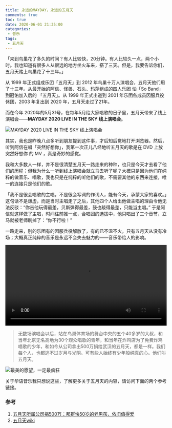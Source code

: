```yaml
---
title: 永远的MAYDAY，永远的五月天
comments: true
toc: true
date: 2020-06-01 21:35:00
categories:
 - 音乐
tags:
 - 五月天
---
```






「来到鸟巢花了多久的时间？有人比较快，20分钟。有人比较久一点，两个小时。我也知道有很多人从很远的地方坐火车来，搭了三天。但是，我要告诉你们，五月天踏上鸟巢花了十三年。」


<!-- more -->

从 1999 年正式组成乐团「五月天」到 2012 年鸟巢十万人演唱会，五月天他们用了十三年。从最开始的阿信、怪兽、石头、玛莎组成的四人乐团 怕「So Band」到冠佑加入后的 「五月天」。从 1999 年正式出道到 2001 年乐团各成员因服兵役休团，2003 年复出到 2020 年，五月天走过了21年。

而在今年 2020年的5月31号，在每年5月给大家唱歌的日子里，五月天带来了线上演唱会——**MAYDAY 2020 LIVE IN THE SKY 线上演唱会**。

![MAYDAY 2020 LIVE IN THE SKY 线上演唱会](https://i.loli.net/2020/06/01/74qPhZ1jdeQBTI6.jpg)

其实，我也是昨晚八点多听到朋友提到这件事，才后知后觉地打开浏览器。然后，听到阿信在唱「突然好想你」，我第一次正儿八经地听五月天的歌是在 DVD 上放 突然好想你 的 MV ，真是奇妙的感觉。 

我和大多数人一样，并不是很清楚五月天一路走来的种种，也只是今天才去看了他们的历程；但我为什么一听到线上演唱会就立马去听了呢？大概只是因为他们在纯粹的做音乐、唱歌，我也只是在纯粹的听他们的歌，不需要其他的东西来连接，唯一的连接只是他们的歌。

「我不是很会唱歌的主唱，不是很会写词的作词人，能有今天，承蒙大家的喜欢。」这句话不是谦虚，而是当时主唱走了之后，其他四个人给出他做主唱的理由令他无法反驳：“你吉他玩得最差，贝斯弹得最差，鼓也敲得最差，只能当主唱。” 于是阿信就这样做了主唱，时间往前推一点，合唱团的选拔中，他只唱出了三个音节，立马就被老师刷掉了：“你不行啦！” 

一路走来，别的乐团有的因服兵役解散了，有的已不温不火，只有五月天从没有冷场；大概真正纯粹的音乐是永远不会失去魅力的——音乐带给人的影响。


<video id="spkj" controls="" autoplay="" name="media" style="width:100%;"><source src="https://apd-ef265f33b9e5f1ae2a2b2f0a56e7b981.v.smtcdns.com/mv.music.tc.qq.com/AdWCVAoOd3f4mnyJVq0YGyr3tdmq-jRS5S7AdI1wZMNc/53B947B16E1C9B83883B93AAE9007EAF39075EE7925A76BCFCFF92214A5519582A0CBCBAB0C77479EBF9BBD19FF82E82ZZqqmusic_default/1049_M012430000429xzS0NjG8T1001732093.f9844.mp4?fname=1049_M012430000429xzS0NjG8T1001732093.f9844.mp4" type="video/mp4"></video>



> 无数场演唱会以后，站在鸟巢体育场的舞台中央的五个40多岁的大叔，和当年北京无名高地为30个观众唱歌的青年，和当年在炸鸡店为了免费炸鸡唱歌的少年，和如今从公司拿出500万捐给武汉的五月天，都是一样。我们每个人，也都逃不过岁月与光阴。可有些人始终有少年般纯真的心。他们叫五月天。

![最美的愿望，一定最疯狂](https://i.loli.net/2020/06/01/AM6e9N8onaEdSTB.png)

关于华语音乐我只想说这些，了解更多关于五月天的内容，请访问下面的两个参考链接。

### 参考

1. [五月天所属公司捐500万：那群快50岁的老男孩，依旧值得爱](https://baike.baidu.com/tashuo/browse/content?id=feb217783ae130baa353be03&lemmaId=17011&fromLemmaModule=list)
2. [五月天wiki](https://zh.wikipedia.org/wiki/%E4%BA%94%E6%9C%88%E5%A4%A9)








